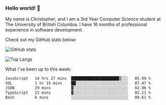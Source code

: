 ### Hello world! 👋
My name is Christopher, and I am a 3rd Year Computer Science student at The University of British Columbia. I have 16 months of professional experience in software development.


Check out my GitHub stats below: 

![GitHub stats](https://github-readme-stats-chrishadrian.vercel.app/api?username=chrishadrian&hide=contribs,issues&count_private=true&show_icons=true&theme=tokyonight)

![Top Langs](https://github-readme-stats-chrishadrian.vercel.app/api/top-langs/?username=chrishadrian&exclude_repo=prodify,cpsc221&layout=compact&theme=tokyonight&langs_count=4)

What I've been up to this week:
<!--START_SECTION:waka-->

```txt
JavaScript   14 hrs 27 mins  █████████████████████▒░░░   85.99 %
SQL          1 hr 15 mins    ██░░░░░░░░░░░░░░░░░░░░░░░   07.47 %
JSON         29 mins         ▓░░░░░░░░░░░░░░░░░░░░░░░░   02.96 %
TypeScript   22 mins         ▓░░░░░░░░░░░░░░░░░░░░░░░░   02.21 %
Bash         6 mins          ░░░░░░░░░░░░░░░░░░░░░░░░░   00.61 %
```

<!--END_SECTION:waka-->
<!-- [![willianrod's wakatime stats](https://github-readme-stats.vercel.app/api/wakatime?username=chrishadrian)](https://github.com/anuraghazra/github-readme-stats) -->

<!--
- 🔭 I’m currently working on ...
- 🌱 I’m currently learning ...
- 👯 I’m looking to collaborate on ...
- 🤔 I’m looking for help with ...
- 💬 Ask me about ...
- 📫 How to reach me: ...
- 😄 Pronouns: ...
- ⚡ Fun fact: ...
-->

